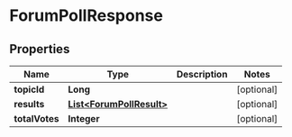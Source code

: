 
# ForumPollResponse

## Properties
Name | Type | Description | Notes
------------ | ------------- | ------------- | -------------
**topicId** | **Long** |  |  [optional]
**results** | [**List&lt;ForumPollResult&gt;**](ForumPollResult.md) |  |  [optional]
**totalVotes** | **Integer** |  |  [optional]




